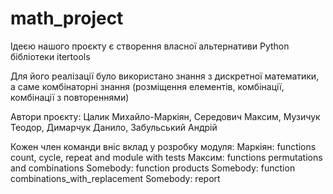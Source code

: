 ﻿# math_project

Ідеєю нашого проєкту є створення власної альтернативи Python бібліотеки itertools

Для його реалізації було використано знання з дискретної математики, а саме комбінаторні знання (розміщення елементів, комбінації, комбінації з повтореннями)

Автори проєкту: Цалик Михайло-Маркіян, Середович Максим, Музичук Теодор, Димарчук Данило, Забульський Андрій

Кожен член команди вніс вклад у розробку модуля:
Маркіян: functions count, cycle, repeat and module with tests
Максим: functions permutations and combinations
Somebody: function products
Somebody: function combinations_with_replacement
Somebody: report